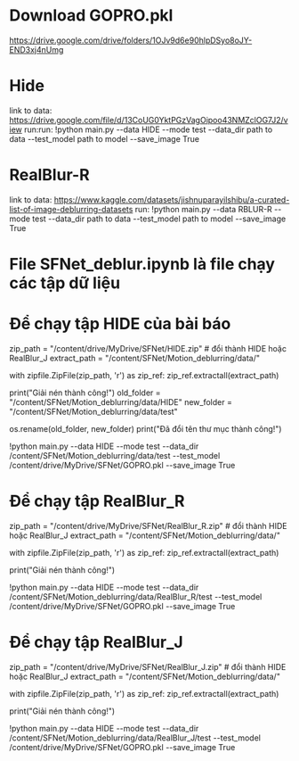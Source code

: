 # Download GOPRO.pkl
https://drive.google.com/drive/folders/1OJv9d6e90hlpDSyo8oJY-END3xj4nUmg

# Hide
link to data: https://drive.google.com/file/d/13CoUG0YktPGzVagOipoo43NMZclOG7J2/view
run:run: !python main.py --data HIDE --mode test --data_dir path to data --test_model path to model --save_image True 

# RealBlur-R
link to data: https://www.kaggle.com/datasets/jishnuparayilshibu/a-curated-list-of-image-deblurring-datasets
run: !python main.py --data RBLUR-R --mode test --data_dir path to data --test_model path to model --save_image True 

# File SFNet_deblur.ipynb là file chạy các tập dữ liệu

# Để chạy tập HIDE của bài báo
zip_path = "/content/drive/MyDrive/SFNet/HIDE.zip" # đổi thành HIDE hoặc RealBlur_J
extract_path = "/content/SFNet/Motion_deblurring/data/"

with zipfile.ZipFile(zip_path, 'r') as zip_ref:
    zip_ref.extractall(extract_path)

print("Giải nén thành công!")
old_folder = "/content/SFNet/Motion_deblurring/data/HIDE"
new_folder = "/content/SFNet/Motion_deblurring/data/test"

os.rename(old_folder, new_folder)
print("Đã đổi tên thư mục thành công!")

!python main.py --data HIDE --mode test --data_dir /content/SFNet/Motion_deblurring/data/test --test_model /content/drive/MyDrive/SFNet/GOPRO.pkl --save_image True


# Để chạy tập RealBlur_R
zip_path = "/content/drive/MyDrive/SFNet/RealBlur_R.zip" # đổi thành HIDE hoặc RealBlur_J
extract_path = "/content/SFNet/Motion_deblurring/data/"


with zipfile.ZipFile(zip_path, 'r') as zip_ref:
    zip_ref.extractall(extract_path)

print("Giải nén thành công!")


!python main.py --data HIDE --mode test --data_dir /content/SFNet/Motion_deblurring/data/RealBlur_R/test --test_model /content/drive/MyDrive/SFNet/GOPRO.pkl --save_image True

# Để chạy tập RealBlur_J
zip_path = "/content/drive/MyDrive/SFNet/RealBlur_J.zip" # đổi thành HIDE hoặc RealBlur_J
extract_path = "/content/SFNet/Motion_deblurring/data/"


with zipfile.ZipFile(zip_path, 'r') as zip_ref:
    zip_ref.extractall(extract_path)

print("Giải nén thành công!")


!python main.py --data HIDE --mode test --data_dir /content/SFNet/Motion_deblurring/data/RealBlur_J/test --test_model /content/drive/MyDrive/SFNet/GOPRO.pkl --save_image True